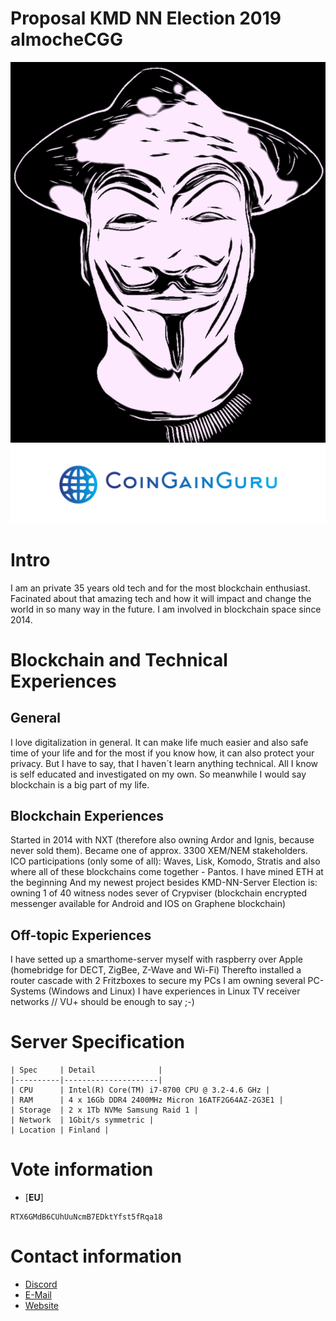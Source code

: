 # Proposal KMD NN Election 2019 almocheCGG 

![CGG.jpg](./CGG.jpg)
![Logo-CGG.png](./Logo-CGG.png)

# Intro #

I am an private 35 years old tech and for the most blockchain enthusiast.
Facinated about that amazing tech and how it will impact and change the world in so many way in the future.
I am involved in blockchain space since 2014.
 

# Blockchain and Technical Experiences  #

## General ##
I love digitalization in general.
It can make life much easier and also safe time of your life and for the most if you know how, it can also protect your privacy.
But I have to say, that I haven´t learn anything technical.
All I know is self educated and investigated on my own.
So meanwhile I would say blockchain is a big part of my life. 

## Blockchain Experiences ##
Started in 2014 with NXT (therefore also owning Ardor and Ignis, because never sold them).
Became one of approx. 3300 XEM/NEM stakeholders.
ICO participations (only some of all): Waves, Lisk, Komodo, Stratis and also where all of these blockchains come together - Pantos.
I have mined ETH at the beginning
And my newest project besides KMD-NN-Server Election is: owning 1 of 40 witness nodes sever of Crypviser (blockchain encrypted messenger available for Android and IOS on Graphene blockchain)

## Off-topic Experiences ##
I have setted up a smarthome-server myself with raspberry over Apple (homebridge for DECT, ZigBee, Z-Wave and Wi-Fi)
Therefto installed a router cascade with 2 Fritzboxes to secure my PCs
I am owning several PC-Systems (Windows and Linux)
I have experiences in Linux TV receiver networks // VU+ should be enough to say ;-)

# Server Specification #

    | Spec     | Detail              |
    |----------|---------------------|
    | CPU      | Intel(R) Core(TM) i7-8700 CPU @ 3.2-4.6 GHz |
    | RAM      | 4 x 16Gb DDR4 2400MHz Micron 16ATF2G64AZ-2G3E1 |
    | Storage  | 2 x 1Tb NVMe Samsung Raid 1 |
    | Network  | 1Gbit/s symmetric |
    | Location | Finland |

# Vote information #

- [**EU**] 
```
RTX6GMdB6CUhUuNcmB7EDktYfst5fRqa18
```

# Contact information #

 - [Discord](https://discord.gg/almoche)
 - [E-Mail](coingainguru@protonmail.com)
 - [Website](https://coingain.guru)
 
